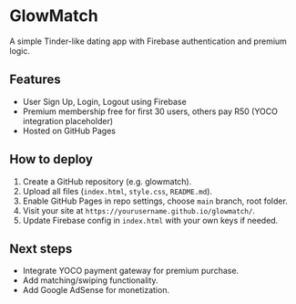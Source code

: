 # GlowMatch

A simple Tinder-like dating app with Firebase authentication and premium logic.

## Features

- User Sign Up, Login, Logout using Firebase
- Premium membership free for first 30 users, others pay R50 (YOCO integration placeholder)
- Hosted on GitHub Pages

## How to deploy

1. Create a GitHub repository (e.g. glowmatch).
2. Upload all files (`index.html`, `style.css`, `README.md`).
3. Enable GitHub Pages in repo settings, choose `main` branch, root folder.
4. Visit your site at `https://yourusername.github.io/glowmatch/`.
5. Update Firebase config in `index.html` with your own keys if needed.

## Next steps

- Integrate YOCO payment gateway for premium purchase.
- Add matching/swiping functionality.
- Add Google AdSense for monetization.
